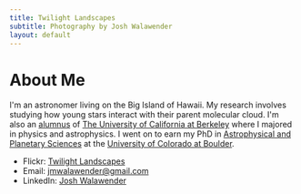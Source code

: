 ```yaml
---
title: Twilight Landscapes
subtitle: Photography by Josh Walawender
layout: default
---
```


# About Me

I'm an astronomer living on the Big Island of Hawaii.  My research involves studying how young stars interact with their parent molecular cloud. I'm also an [alumnus](http://alumni.berkeley.edu/) of [The University of California at Berkeley](http://www.berkeley.edu/) where I majored in physics and astrophysics.  I went on to earn my PhD in [Astrophysical and Planetary Sciences](http://aps.colorado.edu) at the [University of Colorado at Boulder](http://www.colorado.edu/).

* Flickr: [Twilight Landscapes](http://www.flickr.com/photos/twilight-landscapes/)
* Email: [jmwalawender@gmail.com](mailto:jmwalawender@gmail.com)
* LinkedIn: [Josh Walawender](https://www.linkedin.com/pub/josh-walawender/16/737/a73)


